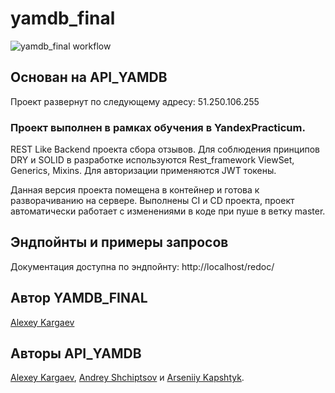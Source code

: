 # yamdb_final
![yamdb_final workflow](https://github.com/genriber/yamdb_final/actions/workflows/yamdb_workflow.yml/badge.svg)
## Основан на API_YAMDB
Проект развернут по следующему адресу: 51.250.106.255


### **Проект выполнен в рамках обучения в YandexPracticum.**

REST Like Backend проекта сбора отзывов. Для соблюдения принципов DRY и SOLID в разработке используются Rest_framework ViewSet, Generics, Mixins. Для авторизации применяются JWT токены.

Данная версия проекта помещена в контейнер и готова к разворачиванию на сервере.
Выполнены CI и CD проекта, проект автоматически работает с изменениями в коде при пуше в ветку master.

## Эндпойнты и примеры запросов
Документация доступна по эндпойнту: http://localhost/redoc/

## Автор YAMDB_FINAL
[Alexey Kargaev](https://github.com/genriber)

## Авторы API_YAMDB
[Alexey Kargaev](https://github.com/genriber), [Andrey Shchiptsov](https://github.com/Bigbrotherx) и [Arseniiy Kapshtyk](https://github.com/Kapshtak).